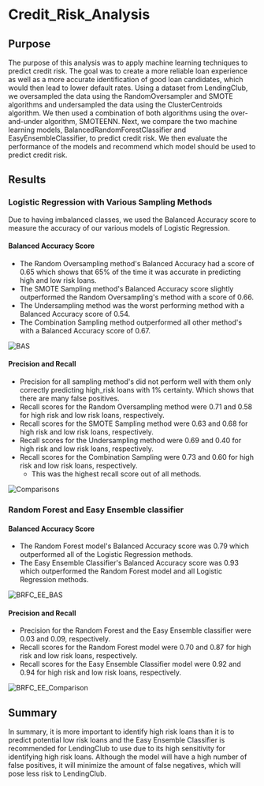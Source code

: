 # Credit_Risk_Analysis

## Purpose
The purpose of this analysis was to apply machine learning techniques to predict credit risk. The goal was to create a more reliable loan experience as well as a more accurate identification of good loan candidates, which would then lead to lower default rates. Using a dataset from LendingClub, we oversampled the data using the RandomOversampler and SMOTE algorithms and undersampled the data using the ClusterCentroids algorithm. We then used a combination of both algorithms using the over-and-under algorithm, SMOTEENN. Next, we compare the two machine learning models, BalancedRandomForestClassifier and EasyEnsembleClassifier, to predict credit risk. We then evaluate the performance of the models and recommend which model should be used to predict credit risk.

## Results

### Logistic Regression with Various Sampling Methods
Due to having imbalanced classes, we used the Balanced Accuracy score to measure the accuracy of our various models of Logistic Regression.

#### Balanced Accuracy Score
- The Random Oversampling method's Balanced Accuracy had a score of 0.65 which shows that 65% of the time it was accurate in predicting high and low risk loans.
- The SMOTE Sampling method's Balanced Accuracy score slightly outperformed the Random Oversampling's method with a score of 0.66.
- The Undersampling method was the worst performing method with a Balanced Accuracy score of 0.54.
- The Combination Sampling method outperformed all other method's with a Balanced Accuracy score of 0.67.

![BAS](https://user-images.githubusercontent.com/75644168/165717150-199eb640-fd47-4c12-96da-03e5c8f4e1e4.png)


#### Precision and Recall
- Precision for all sampling method's did not perform well with them only correctly predicting high_risk loans with 1% certainty. Which shows that there are many false positives.
- Recall scores for the Random Oversampling method were 0.71 and 0.58 for high risk and low risk loans, respectively.
- Recall scores for the SMOTE Sampling method were 0.63 and 0.68 for high risk and low risk loans, respectively.
- Recall scores for the Undersampling method were 0.69 and 0.40 for high risk and low risk loans, respectively.
- Recall scores for the Combination Sampling were 0.73 and 0.60 for high risk and low risk loans, respectively.
    - This was the highest recall score out of all methods.

![Comparisons](https://user-images.githubusercontent.com/75644168/165717334-1c4ba7ce-e650-4e26-a2a4-9dea88d685d5.png)

### Random Forest and Easy Ensemble classifier

#### Balanced Accuracy Score
- The Random Forest model's Balanced Accuracy score was 0.79 which outperformed all of the Logistic Regression methods.
- The Easy Ensemble Classifier's Balanced Accuracy score was 0.93 which outperformed the Random Forest model and all Logistic Regression methods.

![BRFC_EE_BAS](https://user-images.githubusercontent.com/75644168/165717472-6a2db262-5ed3-4ef2-b32e-250c21d8a302.png)


#### Precision and Recall
- Precision for the Random Forest and the Easy Ensemble classifier were 0.03 and 0.09, respectively.
- Recall scores for the Random Forest model were 0.70 and 0.87 for high risk and low risk loans, respectively.
- Recall scores for the Easy Ensemble Classifier model were 0.92 and 0.94 for high risk and low risk loans, respectively.

![BRFC_EE_Comparison](https://user-images.githubusercontent.com/75644168/165717550-b5341026-1dc5-45d0-b23e-29da762cd2ab.png)


## Summary
In summary, it is more important to identify high risk loans than it is to predict potential low risk loans and the Easy Ensemble Classifier is recommended for LendingClub to use due to its high sensitivity for identifying high risk loans. Although the model will have a high number of false positives, it will minimize the amount of false negatives, which will pose less risk to LendingClub.
